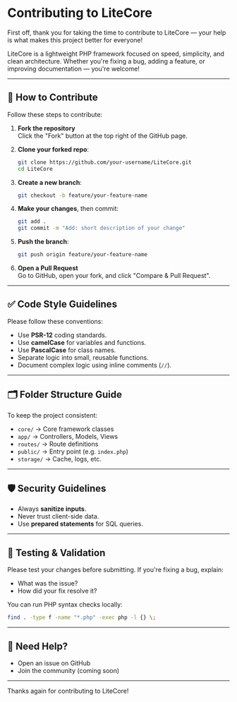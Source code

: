 # Contributing to LiteCore

First off, thank you for taking the time to contribute to LiteCore — your help is what makes this project better for everyone!

LiteCore is a lightweight PHP framework focused on speed, simplicity, and clean architecture. Whether you're fixing a bug, adding a feature, or improving documentation — you're welcome!

---

## 🚀 How to Contribute

Follow these steps to contribute:

1. **Fork the repository**  
   Click the "Fork" button at the top right of the GitHub page.

2. **Clone your forked repo**:
   ```bash
   git clone https://github.com/your-username/LiteCore.git
   cd LiteCore
   ```

3. **Create a new branch**:
   ```bash
   git checkout -b feature/your-feature-name
   ```

4. **Make your changes**, then commit:
   ```bash
   git add .
   git commit -m "Add: short description of your change"
   ```

5. **Push the branch**:
   ```bash
   git push origin feature/your-feature-name
   ```

6. **Open a Pull Request**  
   Go to GitHub, open your fork, and click "Compare & Pull Request".

---

## ✅ Code Style Guidelines

Please follow these conventions:

- Use **PSR-12** coding standards.
- Use **camelCase** for variables and functions.
- Use **PascalCase** for class names.
- Separate logic into small, reusable functions.
- Document complex logic using inline comments (`//`).

---

## 🗂️ Folder Structure Guide

To keep the project consistent:

- `core/` → Core framework classes
- `app/` → Controllers, Models, Views
- `routes/` → Route definitions
- `public/` → Entry point (e.g. `index.php`)
- `storage/` → Cache, logs, etc.

---

## 🛡 Security Guidelines

- Always **sanitize inputs**.
- Never trust client-side data.
- Use **prepared statements** for SQL queries.

---

## 🧪 Testing & Validation

Please test your changes before submitting. If you're fixing a bug, explain:
- What was the issue?
- How did your fix resolve it?

You can run PHP syntax checks locally:
```bash
find . -type f -name "*.php" -exec php -l {} \;
```

---

## 🤝 Need Help?

- Open an issue on GitHub
- Join the community (coming soon)

---

Thanks again for contributing to LiteCore!
